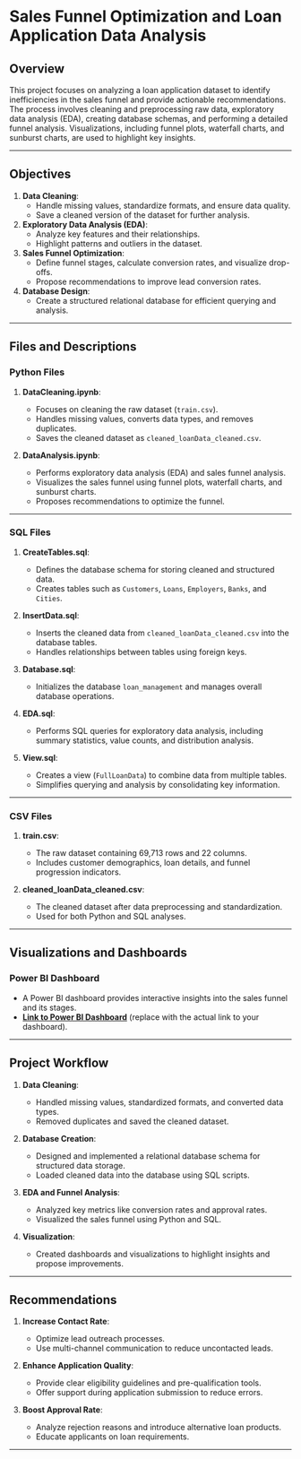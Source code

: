 # Sales Funnel Optimization and Loan Application Data Analysis

## Overview

This project focuses on analyzing a loan application dataset to identify inefficiencies in the sales funnel and provide actionable recommendations. The process involves cleaning and preprocessing raw data, exploratory data analysis (EDA), creating database schemas, and performing a detailed funnel analysis. Visualizations, including funnel plots, waterfall charts, and sunburst charts, are used to highlight key insights.

---

## Objectives

1. **Data Cleaning**:
   - Handle missing values, standardize formats, and ensure data quality.
   - Save a cleaned version of the dataset for further analysis.
2. **Exploratory Data Analysis (EDA)**:
   - Analyze key features and their relationships.
   - Highlight patterns and outliers in the dataset.
3. **Sales Funnel Optimization**:
   - Define funnel stages, calculate conversion rates, and visualize drop-offs.
   - Propose recommendations to improve lead conversion rates.
4. **Database Design**:
   - Create a structured relational database for efficient querying and analysis.

---

## Files and Descriptions

### Python Files

1. **DataCleaning.ipynb**:
   - Focuses on cleaning the raw dataset (`train.csv`).
   - Handles missing values, converts data types, and removes duplicates.
   - Saves the cleaned dataset as `cleaned_loanData_cleaned.csv`.

2. **DataAnalysis.ipynb**:
   - Performs exploratory data analysis (EDA) and sales funnel analysis.
   - Visualizes the sales funnel using funnel plots, waterfall charts, and sunburst charts.
   - Proposes recommendations to optimize the funnel.

---

### SQL Files

1. **CreateTables.sql**:
   - Defines the database schema for storing cleaned and structured data.
   - Creates tables such as `Customers`, `Loans`, `Employers`, `Banks`, and `Cities`.

2. **InsertData.sql**:
   - Inserts the cleaned data from `cleaned_loanData_cleaned.csv` into the database tables.
   - Handles relationships between tables using foreign keys.

3. **Database.sql**:
   - Initializes the database `loan_management` and manages overall database operations.

4. **EDA.sql**:
   - Performs SQL queries for exploratory data analysis, including summary statistics, value counts, and distribution analysis.

5. **View.sql**:
   - Creates a view (`FullLoanData`) to combine data from multiple tables.
   - Simplifies querying and analysis by consolidating key information.

---

### CSV Files

1. **train.csv**:
   - The raw dataset containing 69,713 rows and 22 columns.
   - Includes customer demographics, loan details, and funnel progression indicators.

2. **cleaned_loanData_cleaned.csv**:
   - The cleaned dataset after data preprocessing and standardization.
   - Used for both Python and SQL analyses.

---

## Visualizations and Dashboards

### Power BI Dashboard

- A Power BI dashboard provides interactive insights into the sales funnel and its stages. 
- **[Link to Power BI Dashboard](https://example.com)** (replace with the actual link to your dashboard).

---

## Project Workflow

1. **Data Cleaning**:
   - Handled missing values, standardized formats, and converted data types.
   - Removed duplicates and saved the cleaned dataset.

2. **Database Creation**:
   - Designed and implemented a relational database schema for structured data storage.
   - Loaded cleaned data into the database using SQL scripts.

3. **EDA and Funnel Analysis**:
   - Analyzed key metrics like conversion rates and approval rates.
   - Visualized the sales funnel using Python and SQL.

4. **Visualization**:
   - Created dashboards and visualizations to highlight insights and propose improvements.

---

## Recommendations

1. **Increase Contact Rate**:
   - Optimize lead outreach processes.
   - Use multi-channel communication to reduce uncontacted leads.

2. **Enhance Application Quality**:
   - Provide clear eligibility guidelines and pre-qualification tools.
   - Offer support during application submission to reduce errors.

3. **Boost Approval Rate**:
   - Analyze rejection reasons and introduce alternative loan products.
   - Educate applicants on loan requirements.

---
